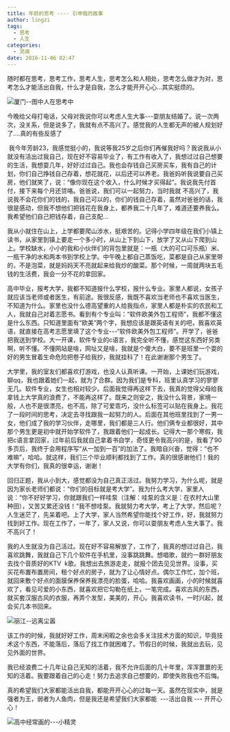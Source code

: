 ```yaml
---
title: 年龄的思考 ---- 引申我的故事
author: lingzi
tags:
  - 思考
  - 人生
categories:
  - 灵魂
date: 2016-11-06 02:47
---
```



随时都在思考，思考工作，思考人生，思考怎么和人相处，思考怎么做才为对，思考怎么才能活出自我，什么才是自我，怎么才能开开心心...其实挺烦的。

![厦门--图中人在思考中](https://upload-images.jianshu.io/upload_images/3453108-5a250834bfb820a7.jpg?imageMogr2/auto-orient/strip%7CimageView2/2/w/1240)

今晚给父母打电话，父母对我说你可以考虑人生大事---耍朋友结婚了。说一次两次，没关系，但是说多了，我就有点不高兴了。感觉我的人生都无声的被人规划好了....真的有些反感了

 我今年芳龄23，我感觉挺小的，我说等我25岁之后你们再催我好吗？我说我从小就没有活出过我自己，现在好不容易毕业了，有工作有收入了，我想过过自己想要的生活，我想耍几年，好好过过自己。我也会存钱自己买房买车，我有自己的计划，你们自己挣钱自己存着，想花就花，以后还可以养老。我爸妈听我说要自己买房，他们就笑了，说：“像你现在这个收入，什么时候才买得起”。我说我先付首付，接下来每个月还贷咯。爸爸说，我们可以一起努力，当时我就 不高兴了，我说我不会花你们的钱的，我自己可以的，你们的钱自己存着，虽然对爸爸的话，我很是感动，但我不想他们把钱花在我身上，都养我二十几年了，难道还要养我么。我希望他们自己把钱存着，自己支配...

我从小就住在山上，上学都要爬山涉水，挺艰苦的。记得小学四年级在我们小镇上读书，从家里到镇上要走一个多小时，从山上下到山下，放学了又从山下爬到山上。学校缺水，小小的我和小伙伴们的背包里就是：一瓶（大的可口可乐瓶）米、一瓶干净的水和两本书到学校上学。中午晚上都自己蒸饭吃，菜都是自己从家里带的，不是泡菜，就是妈妈天不亮就起来给我炒的酸菜。那个时候，一周就两块五毛钱的生活费，我会一分不花的拿回家。

高中毕业，报考大学，我都不知道报什么学校，报什么专业。家里人都说，女孩子就应该当老师或者医生，有前途。我很反感，我既不喜欢当老师也不喜欢当医生，不知道为什么。家里也没什么德高望重的人给我指点，家里人都是朴实的农民和工人，我就自己对着志愿书。看到有个专业叫：“软件欧美外包工程师”，我都不懂这是什么东西。只知道里面有“欧美”两个字，我想应该是跟英语有关的吧，我喜欢英语，就直接在高考志愿里填了这个专业---“软件欧美外包工程师”。开学了，爸爸把我送到学校。大一开课，软件专业的c语言，我完全听不懂，感觉这东西好另类啊，听不懂。不懂网站是啥，网址又是啥，我就是个傻大白，要不是班里一个耍的好的男生冒着生命危险把卷子给我抄，我就挂科了！在此谢谢那个男生了。

大学里，我的室友们都喜欢打游戏，也没人认真听课。一开始，上课她们玩游戏，聊qq，我也跟着她们一起，就为了合群。因为我们是专科，班里认真学习的寥寥无几。软件专业，女生也相对较少。后面我觉得再这样下去，我真的觉得父母给我拿钱上大学真的浪费了，不能再这样了。既来之则安之，我没什么背景，家境一般，人也不是很漂亮，也不高，除了可爱乖巧，没什么标签可以贴在我身上。我花了一段时间的思考，决定去寻找跟我一起努力的人。后面在其他班里找到了一男一女，他们成了我的学习伙伴，走哪里，我们都是三人行。他们俩专业都很好，其中那个男生更是初中就开始学软件了，我跟着他们一起成长。记得大一那个寒假，我把c语言拿回家，过年前后我就自己拿着书自学，奇怪更令我高兴的是，我看了90多页后，我终于会用程序写“从一加到一百”的加法了。我暗自兴奋，觉得：“也不难嘛”，哈哈。就这样，我们三个毕业顺利都找到了工作。真的很感谢他们！我的大学有你们，我真的很幸运，谢谢！

回归正题，我从小到大，感觉都没为自己真正活过。我努力学习，为什么呢，就是因为家长老师们都说：“你们的目标就是考大学”。我为什么考大学，家里人说：“你不好好学习，你就跟我们一样哇泵（注解：哇泵的含义是：在农村大山里种田），又苦又累还没钱！”我不想哇泵。我就努力考大学，考上了大学，然后呢？人生迷茫了，先呆着吧。上了大学，家人当然希望你能找个好工作，好，我就努力找到好工作。现在工作了，一年了，家人又说，你可以耍朋友考虑人生大事了。我不高兴了！

我的人生就没为自己活过。现在好不容易解放了，工作了，我真的想过过自己，我喜欢跳舞，我就自己下几个软件在手机里，没事跳跳舞。想唱歌，就约一群好朋友去找个音质好的KTV  k歌。我想出去旅游走走，就报个团去见见世界。没事，买买花布置布置房间，租个好点的房子，就为了让心情好点。偶尔工作忙，加个班，就回来敷个好点的面膜保养保养我漂亮的脸蛋，哈哈。我喜欢画画，小的时候就喜欢了，看见可爱的小东西，就喜欢把它勾勒在纸上，一笔完成。喜欢古风的东西，就买套汉服古风的衣服，再弄个发型，美美的，开心。我喜欢读书，一时兴起，就会买几本书回来。

![丽江--远离尘嚣](https://upload-images.jianshu.io/upload_images/3453108-ec5d33aa54e26e84.jpg?imageMogr2/auto-orient/strip%7CimageView2/2/w/1240)

该工作的时候，我就好好工作，周末闲暇之余也会多关注技术方面的知识，毕竟技术这个东西，不能落后，落后了找工作就困难了。节假日的时候，我就出去玩，见见外面的世界。

我已经浪费二十几年让自己无知的活着，我不允许后面的几十年里，浑浑噩噩的无知的活着。我要跟着自己的心走！努力去追求自己想要的，即使失败我也不后悔。

真的希望我们大家都能活出自我，都能开开心心的过每一天。虽然在现实中，就是强者为王，弱者为人鱼肉，但是我还是希望我们大家都能  ---活出自我 --- 开开心心！

![高中经常画的---小精灵](https://upload-images.jianshu.io/upload_images/3453108-ff104b07d82abc31.jpg?imageMogr2/auto-orient/strip%7CimageView2/2/w/1240)
